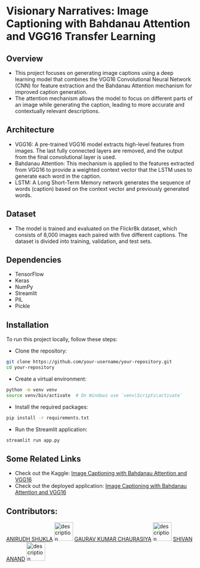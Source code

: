 # Visionary Narratives: Image Captioning with Bahdanau Attention and VGG16 Transfer Learning

## Overview
- This project focuses on generating image captions using a deep learning model that combines the VGG16 Convolutional Neural Network (CNN) for feature extraction and the Bahdanau Attention mechanism for improved caption generation.
- The attention mechanism allows the model to focus on different parts of an image while generating the caption, leading to more accurate and contextually relevant descriptions.

## Architecture
- VGG16: A pre-trained VGG16 model extracts high-level features from images. The last fully connected layers are removed, and the output from the final convolutional layer is used.
- Bahdanau Attention: This mechanism is applied to the features extracted from VGG16 to provide a weighted context vector that the LSTM uses to generate each word in the caption.
- LSTM: A Long Short-Term Memory network generates the sequence of words (caption) based on the context vector and previously generated words.

## Dataset
- The model is trained and evaluated on the Flickr8k dataset, which consists of 8,000 images each paired with five different captions. The dataset is divided into training, validation, and test sets.

## Dependencies
- TensorFlow
- Keras
- NumPy
- Streamlit
- PIL
- Pickle

## Installation
To run this project locally, follow these steps:

- Clone the repository:
```sh
git clone https://github.com/your-username/your-repository.git
cd your-repository
 ```

- Create a virtual environment:
```sh
python -m venv venv
source venv/bin/activate  # On Windows use `venv\Scripts\activate`
 ```

- Install the required packages:
```sh
pip install -r requirements.txt
 ```

- Run the Streamlit application:
```sh
streamlit run app.py
 ```
## Some Related Links
- Check out the Kaggle: [Image Captioning with Bahdanau Attention and VGG16](https://www.kaggle.com/code/anirudhshukla1011/image-captioning-with-bahdanau-attention-and-vgg16/)
- Check out the deployed application: [Image Captioning with Bahdanau Attention and VGG16](https://automated-image-captioning.streamlit.app/)

## Contributors:

<a href="https://github.com/Anirudh-Shukla">ANIRUDH SHUKLA</a>
<img src="https://avatars.githubusercontent.com/u/136250552?v=4" width="50" height="50" alt="description">
<a href="https://github.com/gauravkumarchaurasiya">GAURAV KUMAR CHAURASIYA</a>
<img src="https://avatars.githubusercontent.com/u/99001707?v=4" width="50" height="50" alt="description">
<a href="https://github.com/SHIVANANAND">SHIVAN ANAND</a>
<img src="https://avatars.githubusercontent.com/u/137916628?v=4" width="50" height="50" alt="description">

